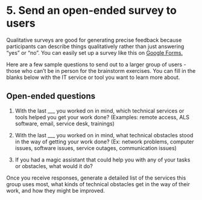 # 5. Send an open-ended survey to users 
Qualitative surveys are good for generating precise feedback because participants can describe things qualitatively rather than just answering “yes” or “no”. You can easily set up a survey like this on [Google Forms.](https://www.google.com/forms/about/)

Here are a few sample questions to send out to a larger group of users - those who can’t be in person for the brainstorm exercises. You can fill in the blanks below with the IT service or tool you want to learn more about. 

## Open-ended questions

1. With the last ___ you worked on in mind, which technical services or tools helped you get your work done? (Examples: remote access, ALS software, email, service desk, trainings) 

2. With the last ___ you worked on in mind, what technical obstacles stood in the way of getting your work done? (Ex: network problems, computer issues, software issues, service outages, communication issues) 

3. If you had a magic assistant that could help you with any of your tasks or obstacles, what would it do?

Once you receive responses, generate a detailed list of the services this group uses most, what kinds of technical obstacles get in the way of their work, and how they might be improved. 
